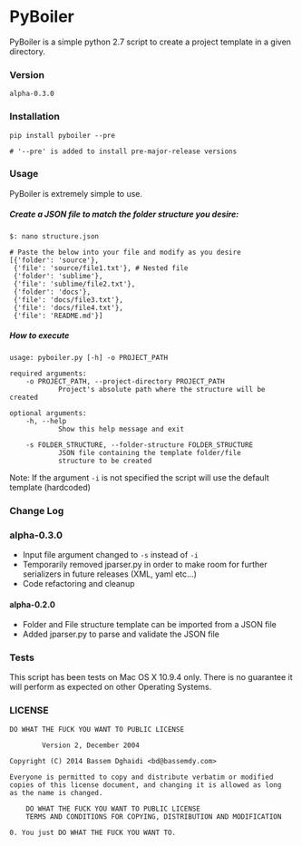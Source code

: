 # PyBoiler
PyBoiler is a simple python 2.7 script to create a project template in a given directory.

### Version

    alpha-0.3.0

### Installation

	pip install pyboiler --pre
	
	# '--pre' is added to install pre-major-release versions

### Usage
PyBoiler is extremely simple to use. 

##### Create a JSON file to match the folder structure you desire:

    $: nano structure.json 
    
    # Paste the below into your file and modify as you desire
	[{'folder': 'source'}, 
     {'file': 'source/file1.txt'}, # Nested file
     {'folder': 'sublime'}, 
     {'file': 'sublime/file2.txt'}, 
     {'folder': 'docs'}, 
     {'file': 'docs/file3.txt'}, 
     {'file': 'docs/file4.txt'},
     {'file': 'README.md'}]

##### How to execute

	usage: pyboiler.py [-h] -o PROJECT_PATH

	required arguments:
  		-o PROJECT_PATH, --project-directory PROJECT_PATH 
  				Project's absolute path where the structure will be created  		
                        	
    optional arguments:
      	-h, --help 	
      			Show this help message and exit
      			
        -s FOLDER_STRUCTURE, --folder-structure FOLDER_STRUCTURE
                JSON file containing the template folder/file
                structure to be created

Note: If the argument `-i` is not specified the script will use the default template (hardcoded) 

### Change Log
### alpha-0.3.0
* Input file argument changed to `-s` instead of `-i`
* Temporarily removed jparser.py in order to make room for further serializers in future releases (XML, yaml etc...)
* Code refactoring and cleanup

#### alpha-0.2.0
* Folder and File structure template can be imported from a JSON file
* Added jparser.py to parse and validate the JSON file

### Tests
This script has been tests on Mac OS X 10.9.4 only. There is no guarantee it will perform as expected on other Operating Systems.

### LICENSE

	DO WHAT THE FUCK YOU WANT TO PUBLIC LICENSE

			Version 2, December 2004

	Copyright (C) 2014 Bassem Dghaidi <bd@bassemdy.com>

	Everyone is permitted to copy and distribute verbatim or modified
	copies of this license document, and changing it is allowed as long
	as the name is changed.

		DO WHAT THE FUCK YOU WANT TO PUBLIC LICENSE
		TERMS AND CONDITIONS FOR COPYING, DISTRIBUTION AND MODIFICATION

	0. You just DO WHAT THE FUCK YOU WANT TO.